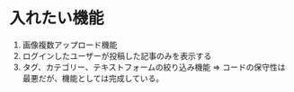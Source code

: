 # 入れたい機能

1. 画像複数アップロード機能
2. ログインしたユーザーが投稿した記事のみを表示する
3. タグ、カテゴリー、テキストフォームの絞り込み機能 => コードの保守性は最悪だが、機能としては完成している。
